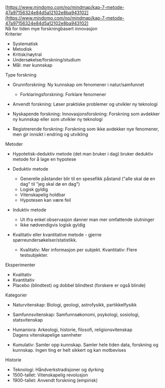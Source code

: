 [https://www.mindomo.com/no/mindmap/kap-7-metode-47a97156324e84d5a12102e8ba943102](https://www.mindomo.com/no/mindmap/kap-7-metode-47a97156324e84d5a12102e8ba943102)  
Nå for tiden mye forskningbasert innovasjon  
Kriterier

- Systematisk
- Metodisk
- Kritisk/nøytral
- Undersøkelse/forskning/studium
- Mål: mer kunnskap
 
Type forskning

- Grunnforskning: Ny kunnskap om fenomener i natur/samfunnet
    
    - Forklaringsforskning: Forklare fenomener
- Anvendt forskning: Løser praktiske problemer og utvikler ny teknologi
- Nyskapende forskning: Innovasjonsforskning: Forskning som avdekker ny kunnskap eller som utvikler ny teknologi
- Registrerende forskning: Forskning som ikke avdekker nye fenomener, men gir innsikt i endring og utvikling
 
Metoder

- Hypotetisk-deduktiv metode (det man bruker i dag) bruker deduktiv metode for å lage en hypotese
- Deduktiv metode
    
    - Generelle påstander blir til en spesefikk påstand ("alle skal dø en dag" til "jeg skal dø en dag")
    - Logisk gyldig
    - Vitenskapelig holdbar
    - Hypotesen kan være feil
- Induktiv metode
    
    - Ut ifra enkel observasjon danner man mer omfattende slutninger
    - Ikke nødvendigvis logisk gyldig
- Kvalitativ eller kvantitative metode - gjerne spørreundersøkelser/statistikk.
    
    - Kvalitativ: Mer informasjon per subjekt. Kvantitativ: Flere testsubjekter.
      
    
 
Eksperimenter

- Kvalitativ
- Kvantitativ
- Placebo (blindtest) og dobbel blindtest (forskere er også blinde)
 
Kategorier

- Naturvitenskap: Biologi, geologi, astrofysikk, partikkelfysikk
- Samfunnsvitenskap: Samfunnsøkonomi, psykologi, sosiologi, statsvitenskap
- Humaniora: Arkeologi, historie, filosofi, religionsvitenskap  
Dagens vitenskapelige sannheter

- Kumulativ: Samler opp kunnskap. Samler hele tiden data, forskning og kunnskap. Ingen ting er helt sikkert og kan motbevises
 
Historie

- Teknologi: Håndverkstradisjoner og dyrking
- 1500-tallet: Vitenskapelig revolusjon
- 1900-tallet: Anvendt forskning (empirisk)
